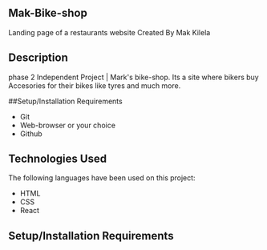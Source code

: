 ## Mak-Bike-shop

Landing page of a restaurants website
Created By Mak Kilela

## Description
phase 2 Independent Project | Mark's bike-shop. Its a site where bikers buy Accesories for their bikes like tyres and much more.

##Setup/Installation Requirements
* Git
* Web-browser or your choice
* Github

## Technologies Used
The following languages have been used on this project:

* HTML
* CSS
* React

## Setup/Installation Requirements

